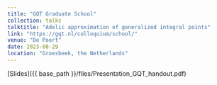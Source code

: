 ```yaml
---
title: "GQT Graduate School"
collection: talks
talktitle: "Adelic approximation of generalized integral points"
link: "https://gqt.nl/colloquium/school/"
venue: "De Poort"
date: 2023-08-29
location: "Groesbeek, the Netherlands"
---
```

[Slides]({{ base_path }}/files/Presentation_GQT_handout.pdf)
